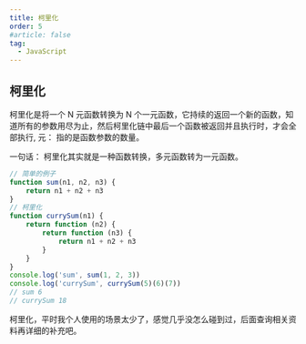 ```yaml
---
title: 柯里化
order: 5
#article: false
tag:
  - JavaScript
---
```


## 柯里化
柯里化是将一个 N 元函数转换为 N 个一元函数，它持续的返回一个新的函数，知道所有的参数用尽为止，然后柯里化链中最后一个函数被返回并且执行时，才会全部执行, 元： 指的是函数参数的数量。

一句话： 柯里化其实就是一种函数转换，多元函数转为一元函数。

```javascript 
// 简单的例子
function sum(n1, n2, n3) {
    return n1 + n2 + n3
}
// 柯里化
function currySum(n1) {
    return function (n2) {
        return function (n3) {
            return n1 + n2 + n3
        }
    }
}
console.log('sum', sum(1, 2, 3))
console.log('currySum', currySum(5)(6)(7))
// sum 6
// currySum 18
```

柯里化，平时我个人使用的场景太少了，感觉几乎没怎么碰到过，后面查询相关资料再详细的补充吧。
